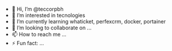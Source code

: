 - 👋 Hi, I’m @teccorpbh
- 👀 I’m interested in tecnologies 
- 🌱 I’m currently learning whaticket, perfexcrm, docker, portainer
- 💞️ I’m looking to collaborate on ...
- 📫 How to reach me ...
- ⚡ Fun fact: ...

<!---
teccorpbh/teccorpbh is a ✨ special ✨ repository because its `README.md` (this file) appears on your GitHub profile.
You can click the Preview link to take a look at your changes.
--->
